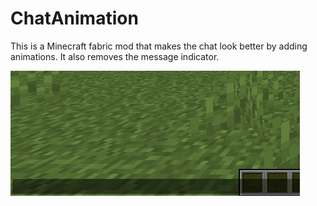 # ChatAnimation

This is a Minecraft fabric mod that makes the chat look better by adding animations. It also removes the message indicator.

<img src="src/main/resources/assets/chatanimation/preview.gif"></img>